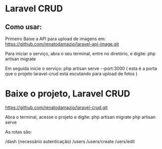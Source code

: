 # Laravel CRUD #
## Como usar: ##

Primeiro Baixe a API para upload de imagens em: 
https://github.com/renatodamazio/laravel-api-image.git

Para iniciar o serviço, abra o seu terminal, entre no diretório, e digite:
php artisan migrate

Em seguida inicie o serviço:
php artisan serve --port:3000 ( esta é a porta que o projeto laravel-crud está escutando para upload de fotos )

# Baixe o projeto, Laravel CRUD #
https://github.com/renatodamazio/laravel-crud.git

Abra o terminal, acesse o projeto e digite:
php artisan migrate
php artisan serve

As rotas são:

/dash (necessário autenticação)
/users
/users/create
/uers/edit